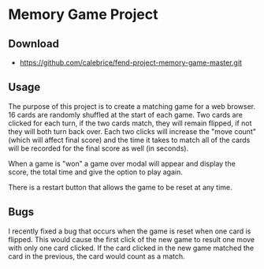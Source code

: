# Memory Game Project

## Download

* https://github.com/calebrice/fend-project-memory-game-master.git

## Usage

The purpose of this project is to create a matching game for a web browser. 16 cards are randomly shuffled at the start of each game. Two cards are clicked for each turn, if the two cards match, they will remain flipped, if not they will both turn back over. Each two clicks will increase the "move count" (which will affect final score) and the time it takes to match all of the cards will be recorded for the final score as well (in seconds).

When a game is "won" a game over modal will appear and display the score, the total time and give the option to play again.

There is a restart button that allows the game to be reset at any time.

## Bugs

I recently fixed a bug that occurs when the game is reset when one card is flipped. This would cause the first click of the new game to result one move with only one card clicked. If the card clicked in the new game matched the card in the previous, the card would count as a match.
